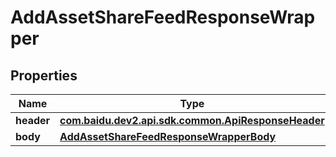 

# AddAssetShareFeedResponseWrapper


## Properties

Name | Type | Description | Notes
------------ | ------------- | ------------- | -------------
**header** | [**com.baidu.dev2.api.sdk.common.ApiResponseHeader**](com.baidu.dev2.api.sdk.common.ApiResponseHeader.md) |  |  [optional]
**body** | [**AddAssetShareFeedResponseWrapperBody**](AddAssetShareFeedResponseWrapperBody.md) |  |  [optional]



